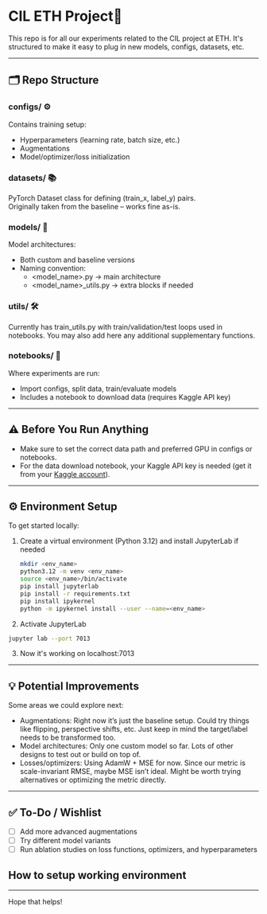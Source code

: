 # CIL ETH Project🧪


This repo is for all our experiments related to the CIL project at ETH. It's structured to make it easy to plug in new models, configs, datasets, etc.

---

## 🗂 Repo Structure

### configs/ ⚙️  
Contains training setup:
- Hyperparameters (learning rate, batch size, etc.)
- Augmentations
- Model/optimizer/loss initialization

### datasets/ 📚  
PyTorch Dataset class for defining (train_x, label_y) pairs.  
Originally taken from the baseline – works fine as-is.

### models/ 🧠  
Model architectures:
- Both custom and baseline versions
- Naming convention:
  - <model_name>.py → main architecture
  - <model_name>_utils.py → extra blocks if needed

### utils/ 🛠  
Currently has train_utils.py with train/validation/test loops used in notebooks. You may also add here any additional supplementary functions.

### notebooks/ 📓  
Where experiments are run:
- Import configs, split data, train/evaluate models
- Includes a notebook to download data (requires Kaggle API key)

---

## ⚠️ Before You Run Anything

- Make sure to set the correct data path and preferred GPU in configs or notebooks.
- For the data download notebook, your Kaggle API key is needed (get it from your [Kaggle account](https://www.kaggle.com/settings)).

---
## ⚙️ Environment Setup

To get started locally:

1. Create a virtual environment (Python 3.12) and install JupyterLab if needed

   ```bash
   mkdir <env_name>
   python3.12 -m venv <env_name>
   source <env_name>/bin/activate
   pip install jupyterlab
   pip install -r requirements.txt
   pip install ipykernel
   python -m ipykernel install --user --name=<env_name>
   ```
2. Activate JupyterLab

  ```bash
  jupyter lab --port 7013
  ```
3. Now it's working on localhost:7013
---

## 💡 Potential Improvements

Some areas we could explore next:

- Augmentations: Right now it’s just the baseline setup. Could try things like flipping, perspective shifts, etc. Just keep in mind the target/label needs to be transformed too.
- Model architectures: Only one custom model so far. Lots of other designs to test out or build on top of.
- Losses/optimizers: Using AdamW + MSE for now. Since our metric is scale-invariant RMSE, maybe MSE isn’t ideal. Might be worth trying alternatives or optimizing the metric directly.

---

## ✅ To-Do / Wishlist
- [ ] Add more advanced augmentations
- [ ] Try different model variants
- [ ] Run ablation studies on loss functions, optimizers, and hyperparameters

## How to setup working environment


---

Hope that helps!
